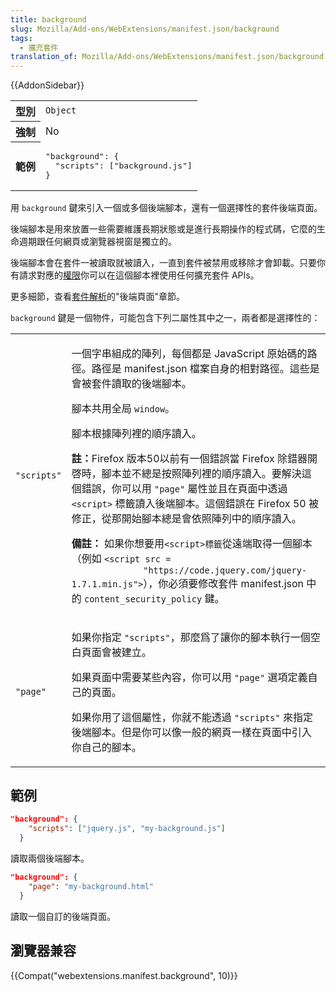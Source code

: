 ```yaml
---
title: background
slug: Mozilla/Add-ons/WebExtensions/manifest.json/background
tags:
  - 擴充套件
translation_of: Mozilla/Add-ons/WebExtensions/manifest.json/background
---
```

{{AddonSidebar}}

<table class="fullwidth-table standard-table">
  <tbody>
    <tr>
      <th scope="row">型別</th>
      <td><code>Object</code></td>
    </tr>
    <tr>
      <th scope="row">強制</th>
      <td>No</td>
    </tr>
    <tr>
      <th scope="row">範例</th>
      <td>
        <pre class="brush: json">
"background": {
  "scripts": ["background.js"]
}</pre
        >
      </td>
    </tr>
  </tbody>
</table>

用 `background` 鍵來引入一個或多個後端腳本，還有一個選擇性的套件後端頁面。

後端腳本是用來放置一些需要維護長期狀態或是進行長期操作的程式碼，它麼的生命週期跟任何網頁或瀏覽器視窗是獨立的。

後端腳本會在套件一被讀取就被讀入，一直到套件被禁用或移除才會卸載。只要你有請求對應的[權限](/en-US/docs/Mozilla/Add-ons/WebExtensions/manifest.json/permissions)你可以在這個腳本裡使用任何擴充套件 APIs。

更多細節，查看[套件解析](/en-US/Add-ons/WebExtensions/Anatomy_of_a_WebExtension#Background_pages)的"後端頁面"章節。

`background` 鍵是一個物件，可能包含下列二屬性其中之一，兩者都是選擇性的：

<table class="standard-table">
  <tbody>
    <tr>
      <td><code>"scripts"</code></td>
      <td>
        <p>
          一個字串組成的陣列，每個都是 JavaScript 原始碼的路徑。路徑是
          manifest.json 檔案自身的相對路徑。這些是會被套件讀取的後端腳本。
        </p>
        <p>腳本共用全局 <code>window</code>。</p>
        <p>腳本根據陣列裡的順序讀入。</p>
        <p>
          <strong>註：</strong>Firefox 版本50以前有一個錯誤當 Firefox
          除錯器開啓時，腳本並不總是按照陣列裡的順序讀入。要解決這個錯誤，你可以用
          <code>"page"</code> 屬性並且在頁面中透過
          <code>&#x3C;script></code> 標籤讀入後端腳本。這個錯誤在 Firefox 50
          被修正，從那開始腳本總是會依照陣列中的順序讀入。
        </p>
        <div class="note">
          <p>
            <strong>備註：</strong>
            如果你想要用<code>&#x3C;script>標籤</code>從遠端取得一個腳本（例如
            <code
              >&#x3C;script src =
              "https://code.jquery.com/jquery-1.7.1.min.js"></code
            >），你必須要修改套件 manifest.json 中的
            <code>content_security_policy</code> 鍵。
          </p>
        </div>
      </td>
    </tr>
    <tr>
      <td><code>"page"</code></td>
      <td>
        <p>
          如果你指定
          <code>"scripts"</code>，那麼爲了讓你的腳本執行一個空白頁面會被建立。
        </p>
        <p>
          如果頁面中需要某些內容，你可以用
          <code>"page"</code> 選項定義自己的頁面。
        </p>
        <p>
          如果你用了這個屬性，你就不能透過
          <code>"scripts"</code>
          來指定後端腳本。但是你可以像一般的網頁一樣在頁面中引入你自己的腳本。
        </p>
      </td>
    </tr>
  </tbody>
</table>

## 範例

```json
"background": {
    "scripts": ["jquery.js", "my-background.js"]
  }
```

讀取兩個後端腳本。

```json
"background": {
    "page": "my-background.html"
  }
```

讀取一個自訂的後端頁面。

## 瀏覽器兼容

{{Compat("webextensions.manifest.background", 10)}}
